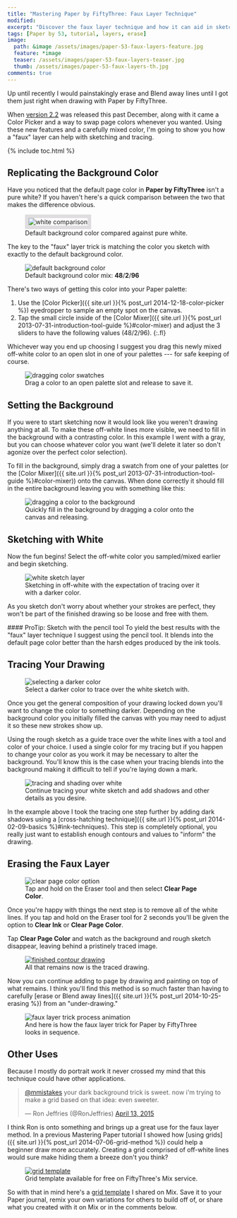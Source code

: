 ```yaml
---
title: "Mastering Paper by FiftyThree: Faux Layer Technique"
modified: 
excerpt: "Discover the faux layer technique and how it can aid in sketching and tracing with Paper by FiftyThree."
tags: [Paper by 53, tutorial, layers, erase]
image:
  path: &image /assets/images/paper-53-faux-layers-feature.jpg
  feature: *image
  teaser: /assets/images/paper-53-faux-layers-teaser.jpg
  thumb: /assets/images/paper-53-faux-layers-th.jpg
comments: true
---
```


Up until recently I would painstakingly erase and Blend away lines until I got them just right when drawing with Paper by FiftyThree.

When [version 2.2](http://news.fiftythree.com/post/104844221313/paper-update-2-2-holiday-bonus-edition-happy) was released this past December, along with it came a Color Picker and a way to swap page colors whenever you wanted. Using these new features and a carefully mixed color, I'm going to show you how a "faux" layer can help with sketching and tracing.

{% include toc.html %}

## Replicating the Background Color

Have you noticed that the default page color in **Paper by FiftyThree** isn't a pure white? If you haven't here's a quick comparison between the two that makes the difference obvious.

<figure>
  <img src="{{ site.url }}/assets/images/paper-53-default-white.png" alt="white comparison" style="border: 8px solid #dfdddf;">
  <figcaption>Default background color compared against pure white.</figcaption>
</figure>

The key to the "faux" layer trick is matching the color you sketch with exactly to the default background color.

<figure>
  <img src="{{ site.url }}/assets/images/paper-53-default-background-mix.jpg" alt="default background color">
  <figcaption>Default background color mix: <strong>48</strong>/<strong>2</strong>/<strong>96</strong></figcaption>
</figure>

There's two ways of getting this color into your Paper palette:

1. Use the [Color Picker]({{ site.url }}{% post_url 2014-12-18-color-picker %}) eyedropper to sample an empty spot on the canvas.
2. Tap the small circle inside of the [Color Mixer]({{ site.url }}{% post_url 2013-07-31-introduction-tool-guide %}#color-mixer) and adjust the 3 sliders to have the following values (48/2/96).
{:.fl}

Whichever way you end up choosing I suggest you drag this newly mixed off-white color to an open slot in one of your palettes --- for safe keeping of course.

<figure>
  <img src="{{ site.url }}/assets/images/paper-53-drag-color-swatch.jpg" alt="dragging color swatches">
  <figcaption>Drag a color to an open palette slot and release to save it.</figcaption>
</figure>

## Setting the Background

If you were to start sketching now it would look like you weren't drawing anything at all. To make these off-white lines more visible, we need to fill in the background with a contrasting color. In this example I went with a gray, but you can choose whatever color you want (we'll delete it later so don't agonize over the perfect color selection).

To fill in the background, simply drag a swatch from one of your palettes (or the [Color Mixer]({{ site.url }}{% post_url 2013-07-31-introduction-tool-guide %}#color-mixer)) onto the canvas. When done correctly it should fill in the entire background leaving you with something like this:

<figure>
  <img src="{{ site.url }}/assets/images/paper-53-filled-gray-background.jpg" alt="dragging a color to the background">
  <figcaption>Quickly fill in the background by dragging a color onto the canvas and releasing.</figcaption>
</figure>

## Sketching with White

Now the fun begins! Select the off-white color you sampled/mixed earlier and begin sketching.

<figure>
  <img src="{{ site.url }}/assets/images/paper-53-white-sketch-layer.jpg" alt="white sketch layer">
  <figcaption>Sketching in off-white with the expectation of tracing over it with a darker color.</figcaption>
</figure>

As you sketch don't worry about whether your strokes are perfect, they won't be part of the finished drawing so be loose and free with them.

<div class="notice--info" markdown="1">
#### ProTip: Sketch with the pencil tool
To yield the best results with the "faux" layer technique I suggest using the pencil tool. It blends into the default page color better than the harsh edges produced by the ink tools.
</div>

## Tracing Your Drawing

<figure>
  <img src="{{ site.url }}/assets/images/paper-53-tracing-layer-dark.jpg" alt="selecting a darker color">
  <figcaption>Select a darker color to trace over the white sketch with.</figcaption>
</figure>

Once you get the general composition of your drawing locked down you'll want to change the color to something darker. Depending on the background color you initially filled the canvas with you may need to adjust it so these new strokes show up.

Using the rough sketch as a guide trace over the white lines with a tool and color of your choice. I used a single color for my tracing but if you happen to change your color as you work it may be necessary to alter the background. You'll know this is the case when your tracing blends into the background making it difficult to tell if you're laying down a mark.

<figure>
  <img src="{{ site.url }}/assets/images/paper-53-tracing-shading.jpg" alt="tracing and shading over white">
  <figcaption>Continue tracing your white sketch and add shadows and other details as you desire.</figcaption>
</figure>

In the example above I took the tracing one step further by adding dark shadows using a [cross-hatching technique]({{ site.url }}{% post_url 2014-02-09-basics %}#ink-techniques). This step is completely optional, you really just want to establish enough contours and values to "inform" the drawing.

## Erasing the Faux Layer

<figure>
  <img src="{{ site.url }}/assets/images/paper-53-clear-page.jpg" alt="clear page color option">
  <figcaption>Tap and hold on the Eraser tool and then select <strong>Clear Page Color</strong>.</figcaption>
</figure>

Once you're happy with things the next step is to remove all of the white lines. If you tap and hold on the Eraser tool for 2 seconds you'll be given the option to **Clear Ink** or **Clear Page Color**. 

Tap **Clear Page Color** and watch as the background and rough sketch disappear, leaving behind a pristinely traced image.

<figure>
  <a href="https://mix.fiftythree.com/11098-Michael-Rose/2808345" target="_blank"><img src="{{ site.url }}/assets/images/paper-53-removed-faux-layer.jpg" alt="finished contour drawing"></a>
  <figcaption>All that remains now is the traced drawing.</figcaption>
</figure>

Now you can continue adding to page by drawing and painting on top of what remains. I think you'll find this method is so much faster than having to carefully [erase or Blend away lines]({{ site.url }}{% post_url 2014-10-25-erasing %}) from an "under-drawing."

<figure>
  <img src="{{ site.url }}/assets/images/paper-53-faux-layers-process.gif" alt="faux layer trick process animation">
  <figcaption>And here is how the faux layer trick for Paper by FiftyThree looks in sequence.</figcaption>
</figure>

## Other Uses

Because I mostly do portrait work it never crossed my mind that this technique could have other applications.

<blockquote class="twitter-tweet" lang="en"><p><a href="https://twitter.com/mmistakes">@mmistakes</a> your dark background trick is sweet. now i&#39;m trying to make a grid based on that idea: even sweeter.</p>&mdash; Ron Jeffries (@RonJeffries) <a href="https://twitter.com/RonJeffries/status/587650836018438144">April 13, 2015</a></blockquote>
<script async src="//platform.twitter.com/widgets.js" charset="utf-8"></script>

I think Ron is onto something and brings up a great use for the faux layer method. In a previous Mastering Paper tutorial I showed how [using grids]({{ site.url }}{% post_url 2014-07-06-grid-method %}) could help a beginner draw more accurately. Creating a grid comprised of off-white lines would sure make hiding them a breeze don't you think?

<figure>
  <a href="https://mix.fiftythree.com/11098-Michael-Rose/2854744"><img src="{{ site.url }}/assets/images/paper-53-mix-grid-template.jpg" alt="grid template"></a>
  <figcaption>Grid template available for free on FiftyThree's Mix service.</figcaption>
</figure>

So with that in mind here's a [grid template](https://mix.fiftythree.com/11098-Michael-Rose/2854744) I shared on Mix. Save it to your Paper journal, remix your own variations for others to build off of, or share what you created with it on Mix or in the comments below.
